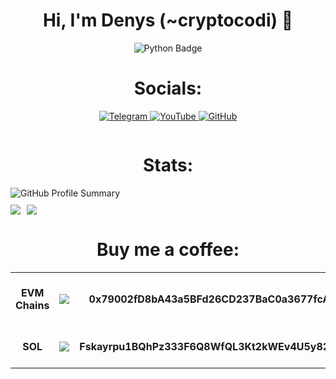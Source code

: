 <h1 align="center">Hi, I'm Denys (~cryptocodi) 👋</h1>

<p align="center">
  <img src="https://img.shields.io/badge/Programming%20Language-Python-3776AB?style=for-the-badge&logo=python&logoColor=white" alt="Python Badge">
</p>

<h1 align="center">Socials:</h1>

<p align="center">
  <a href="https://t.me/cryptocodi" target="_blank">
    <img src="https://img.shields.io/badge/Telegram-26A5E4?style=for-the-badge&logo=telegram&logoColor=white" alt="Telegram">
  </a>
  <a href="https://www.youtube.com/@cryptocodi" target="_blank">
    <img src="https://img.shields.io/badge/YouTube-FF0000?style=for-the-badge&logo=youtube&logoColor=white" alt="YouTube">
  </a>
  <a href="https://github.com/deKibi" target="_blank">
    <img src="https://img.shields.io/badge/GitHub-181717?style=for-the-badge&logo=github&logoColor=white" alt="GitHub">
  </a>
</p>

<div id="stats" align="center" style="display: flex; flex-direction: column;">
    <h1>Stats:</h1>
    <a style="display: flex; align-items: center;">
        <img src="https://github-profile-summary-cards.vercel.app/api/cards/profile-details?username=deKibi&theme=dark" alt="GitHub Profile Summary" style="margin-bottom: 10px;" />
    </a>
    <a style="display: flex;">
        <img src="https://github-profile-summary-cards.vercel.app/api/cards/repos-per-language?username=deKibi&theme=dark" style="margin-right: 10px;">
        <img src="https://github-profile-summary-cards.vercel.app/api/cards/stats?username=deKibi&theme=dark">
    </a>
</div>

<div id="donation" align="center">
    <h1>Buy me a coffee:</h1>
    <table>
        <tbody>
            <tr>
                <td align="center"><b>EVM Chains</b></td>
                <td align="center"><img style="vertical-align: middle;" src="https://img.shields.io/badge/ethereum-grey?logo=ethereum&logoColor=white"></td>
                <td align="center"><b>0x79002fD8bA43a5BFd26CD237BaC0a3677fcA9e55</b></td>
                <td><img src="https://api.qrserver.com/v1/create-qr-code/?size=150x150&data=0x79002fD8bA43a5BFd26CD237BaC0a3677fcA9e55" alt="EVM QR Code" style="margin-right: 20px;"></td>
            </tr>
            <tr>
                <td align="center"><b>SOL</b></td>
                <td align="center"><img style="vertical-align: middle;" src="https://img.shields.io/badge/solana-grey?logo=solana&logoColor=white"></td>
                <td align="center"><b>Fskayrpu1BQhPz333F6Q8WfQL3Kt2kWEv4U5y82gm5Hh</b></td>
                <td><img src="https://api.qrserver.com/v1/create-qr-code/?size=150x150&data=Fskayrpu1BQhPz333F6Q8WfQL3Kt2kWEv4U5y82gm5Hh" alt="SOL QR Code"></td>
            </tr>
        </tbody>
    </table>
</div>
